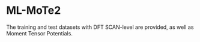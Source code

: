 # ML-MoTe2
The training and test datasets with DFT SCAN-level are provided, as well as Moment Tensor Potentials.
